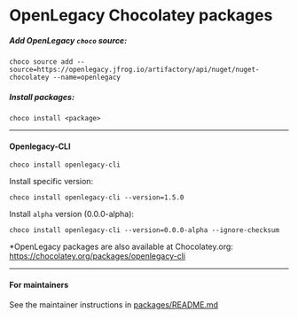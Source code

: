 
# OpenLegacy Chocolatey packages

##### Add OpenLegacy `choco` source:


```console
choco source add --source=https://openlegacy.jfrog.io/artifactory/api/nuget/nuget-chocolatey --name=openlegacy
```


##### Install packages:

```console
choco install <package>
```
---

#### Openlegacy-CLI

```console
choco install openlegacy-cli
```

Install specific version:
```console
choco install openlegacy-cli --version=1.5.0
```

Install `alpha` version (0.0.0-alpha):
```console
choco install openlegacy-cli --version=0.0.0-alpha --ignore-checksum
```

*OpenLegacy packages are also available at Chocolatey.org: https://chocolatey.org/packages/openlegacy-cli

---
#### For maintainers

See the maintainer instructions in [packages/README.md](packages/README.md)
